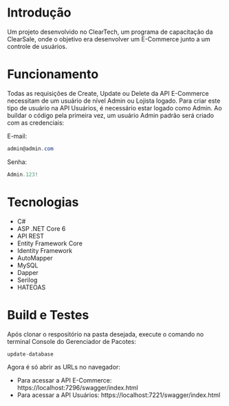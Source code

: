 # Introdução
Um projeto desenvolvido no ClearTech, um programa de capacitação da ClearSale, onde o objetivo era desenvolver um E-Commerce junto a um controle de usuários.

# Funcionamento
Todas as requisições de Create, Update ou Delete da API E-Commerce necessitam de um usuário de nível Admin ou Lojista logado. Para criar este tipo de usuário na API Usuários, é necessário estar logado como Admin. Ao buildar o código pela primeira vez, um usuário Admin padrão será criado com as credenciais:

E-mail: 
```csharp
admin@admin.com
```
Senha:
```csharp
Admin.123!
```

# Tecnologias
- C#
- ASP .NET Core 6
- API REST
- Entity Framework Core
- Identity Framework
- AutoMapper
- MySQL
- Dapper
- Serilog
- HATEOAS

# Build e Testes
Após clonar o respositório na pasta desejada, execute o comando no terminal Console do Gerenciador de Pacotes:

```csharp
update-database
```

Agora é só abrir as URLs no navegador:

* Para acessar a API E-Commerce: https://localhost:7296/swagger/index.html
* Para acessar a API Usuários: https://localhost:7221/swagger/index.html

